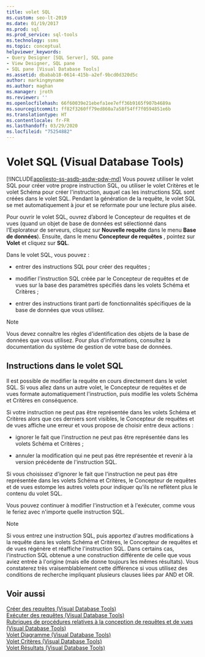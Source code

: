 ```yaml
---
title: volet SQL
ms.custom: seo-lt-2019
ms.date: 01/19/2017
ms.prod: sql
ms.prod_service: sql-tools
ms.technology: ssms
ms.topic: conceptual
helpviewer_keywords:
- Query Designer [SQL Server], SQL pane
- View Designer, SQL pane
- SQL pane [Visual Database Tools]
ms.assetid: dbabab18-0614-415b-a2ef-9bcd0d320d5c
author: markingmyname
ms.author: maghan
ms.manager: jroth
ms.reviewer: ''
ms.openlocfilehash: 66f60039e21ebefa1ee7eff36b9165f907b4689a
ms.sourcegitcommit: ff82f3260ff79ed860a7a58f54ff7f0594851e6b
ms.translationtype: HT
ms.contentlocale: fr-FR
ms.lasthandoff: 03/29/2020
ms.locfileid: "75254882"
---
```

# <a name="sql-pane-visual-database-tools"></a>Volet SQL (Visual Database Tools)
[!INCLUDE[appliesto-ss-asdb-asdw-pdw-md](../../includes/appliesto-ss-asdb-asdw-pdw-md.md)]
Vous pouvez utiliser le volet SQL pour créer votre propre instruction SQL, ou utiliser le volet Critères et le volet Schéma pour créer l'instruction, auquel cas les instructions SQL sont créées dans le volet SQL. Pendant la génération de la requête, le volet SQL se met automatiquement à jour et se reformate pour une lecture plus aisée.  
  
Pour ouvrir le volet SQL, ouvrez d’abord le Concepteur de requêtes et de vues (quand un objet de base de données est sélectionné dans l’Explorateur de serveurs, cliquez sur **Nouvelle requête** dans le menu **Base de données**). Ensuite, dans le menu **Concepteur de requêtes** , pointez sur **Volet** et cliquez sur **SQL**.  
  
Dans le volet SQL, vous pouvez :  
  
-   entrer des instructions SQL pour créer des requêtes ;  
  
-   modifier l'instruction SQL créée par le Concepteur de requêtes et de vues sur la base des paramètres spécifiés dans les volets Schéma et Critères ;  
  
-   entrer des instructions tirant parti de fonctionnalités spécifiques de la base de données que vous utilisez.  
  
> [!NOTE]  
> Vous devez connaître les règles d'identification des objets de la base de données que vous utilisez. Pour plus d'informations, consultez la documentation du système de gestion de votre base de données.  
  
## <a name="statements-in-the-sql-pane"></a>Instructions dans le volet SQL  
Il est possible de modifier la requête en cours directement dans le volet SQL. Si vous allez dans un autre volet, le Concepteur de requêtes et de vues formate automatiquement l'instruction, puis modifie les volets Schéma et Critères en conséquence.  
  
Si votre instruction ne peut pas être représentée dans les volets Schéma et Critères alors que ces derniers sont visibles, le Concepteur de requêtes et de vues affiche une erreur et vous propose de choisir entre deux actions :  
  
-   ignorer le fait que l'instruction ne peut pas être représentée dans les volets Schéma et Critères ;  
  
-   annuler la modification qui ne peut pas être représentée et revenir à la version précédente de l'instruction SQL.  
  
Si vous choisissez d'ignorer le fait que l'instruction ne peut pas être représentée dans les volets Schéma et Critères, le Concepteur de requêtes et de vues estompe les autres volets pour indiquer qu'ils ne reflètent plus le contenu du volet SQL.  
  
Vous pouvez continuer à modifier l'instruction et à l'exécuter, comme vous le feriez avec n'importe quelle instruction SQL.  
  
> [!NOTE]  
> Si vous entrez une instruction SQL, puis apportez d'autres modifications à la requête dans les volets Schéma et Critères, le Concepteur de requêtes et de vues régénère et réaffiche l'instruction SQL. Dans certains cas, l'instruction SQL obtenue a une construction différente de celle que vous aviez entrée à l'origine (mais elle donne toujours les mêmes résultats). Vous constaterez très vraisemblablement cette différence si vous utilisez des conditions de recherche impliquant plusieurs clauses liées par AND et OR.  
  
## <a name="see-also"></a>Voir aussi  
[Créer des requêtes &#40;Visual Database Tools&#41;](../../ssms/visual-db-tools/create-queries-visual-database-tools.md)  
[Exécuter des requêtes &#40;Visual Database Tools&#41;](../../ssms/visual-db-tools/run-queries-visual-database-tools.md)  
[Rubriques de procédures relatives à la conception de requêtes et de vues &#40;Visual Database Tools&#41;](../../ssms/visual-db-tools/design-queries-and-views-how-to-topics-visual-database-tools.md)  
[Volet Diagramme &#40;Visual Database Tools&#41;](../../ssms/visual-db-tools/diagram-pane-visual-database-tools.md)  
[Volet Critères &#40;Visual Database Tools&#41;](../../ssms/visual-db-tools/criteria-pane-visual-database-tools.md)  
[Volet Résultats &#40;Visual Database Tools&#41;](../../ssms/visual-db-tools/results-pane-visual-database-tools.md)  
  
